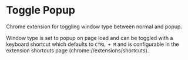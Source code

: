 # Toggle Popup

Chrome extension for toggling window type between normal and popup.

Window type is set to popup on page load and can be toggled with a keyboard shortcut which defaults to `CTRL + M` and is configurable in the extension shortcuts page (chrome://extensions/shortcuts).